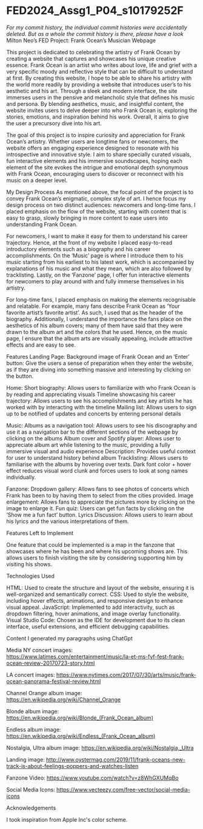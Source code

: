 # FED2024_Assg1_P04_s10179252F
*For my commit history, the individual commit histories were accidentally deleted. But as a whole the commit history is there, please have a look*
Milton Neo’s FED Project: Frank Ocean’s Musician Webpage

This project is dedicated to celebrating the artistry of Frank Ocean by creating a website that captures and showcases his unique creative essence. Frank Ocean is an artist who writes about love, life and grief with a very specific moody and reflective style that can be difficult to understand at first. By creating this website, I hope to be able to share his artistry with the world more readily by providing a website that introduces user’s to his aesthetic and his art. Through a sleek and modern interface, the site immerses users in the pensive and melancholic style that defines his music and persona. By blending aesthetics, music, and insightful content, the website invites users to delve deeper into who Frank Ocean is, exploring the stories, emotions, and inspiration behind his work. Overall, it aims to give the user a precursory dive into his art. 

The goal of this project is to inspire curiosity and appreciation for Frank Ocean’s artistry. Whether users are longtime fans or newcomers, the website offers an engaging experience designed to resonate with his introspective and innovative style. I aim to share specially curated visuals, fun interactive elements and his immersive soundscapes, hoping each element of the site evokes the intrigue and emotional depth synonymous with Frank Ocean, encouraging users to discover or reconnect with his music on a deeper level. 


My Design Process
As mentioned above, the focal point of the project is to convey Frank Ocean’s enigmatic, complex style of art. I hence focus my design process on two distinct audiences: newcomers and long-time fans. I placed emphasis on the flow of the website, starting with content that is easy to grasp, slowly bringing in more content to ease users into understanding Frank Ocean. 

For newcomers, I want to make it easy for them to understand his career trajectory. Hence, at the front of my website I placed easy-to-read introductory elements such as a biography and his career accomplishments. On the ‘Music’ page is where I introduce them to his music starting from his earliest to his latest work, which is accompanied by explanations of his music and what they mean, which are also followed by tracklisting. Lastly, on the ‘Fanzone’ page, I offer fun interactive elements for newcomers to play around with and fully immerse themselves in his artistry. 

For long-time fans, I placed emphasis on making the elements recognisable and relatable. For example, many fans describe Frank Ocean as ‘Your favorite artist’s favorite artist’. As such, I used that as the header of the biography. Additionally, I understand the importance the fans place on the aesthetics of his album covers; many of them have said that they were drawn to the album art and the colors that he used. Hence, on the music page, I ensure that the album arts are visually appealing, include attractive effects and are easy to see. 





Features
Landing Page: 
Background image of Frank Ocean and an ‘Enter’ button: Give the users a sense of preparation when they enter the website, as if they are diving into something massive and interesting by clicking on the button. 

Home: 
Short biography: Allows users to familiarize with who Frank Ocean is by reading and appreciating visuals
Timeline showcasing his career trajectory: Allows users to see his accomplishments and key artists he has worked with by interacting with the timeline
Mailing list: Allows users to sign up to be notified of updates and concerts by entering personal details

Music: 
Albums as a navigation tool: Allows users to see his discography and use it as a navigation bar to the different sections of the webpage by clicking on the albums
Album cover and Spotify player: Allows user to appreciate album art while listening to the music, providing a fully immersive visual and audio experience
Description: Provides useful context for user to understand history behind album
Tracklisting: Allows users to familiarise with the albums by hovering over texts. Dark font color + hover effect reduces visual word clunk and forces users to look at song names individually. 

Fanzone: 
Dropdown gallery: Allows fans to see photos of concerts which Frank has been to by having them to select from the cities provided.
Image enlargement: Allows fans to appreciate the pictures more by clicking on the image to enlarge it. 
Fun quiz: Users can get fun facts by clicking on the ‘Show me a fun fact’ button. 
Lyrics Discussion: Allows users to learn about his lyrics and the various interpretations of them. 
 


Features Left to Implement

One feature that could be implemented is a map in the fanzone that showcases where he has been and where his upcoming shows are. This allows users to finish visiting the site by considering supporting him by visiting his shows. 






Technologies Used

HTML: Used to create the structure and layout of the website, ensuring it is well-organized and semantically correct.
CSS: Used to style the website, including hover effects, animations, and responsive design to enhance visual appeal.
JavaScript: Implemented to add interactivity, such as dropdown filtering, hover animations, and image overlay functionality.
Visual Studio Code: Chosen as the IDE for development due to its clean interface, useful extensions, and efficient debugging capabilities.




Content
I generated my paragraphs using ChatGpt


Media
NY concert images: https://www.latimes.com/entertainment/music/la-et-ms-fyf-fest-frank-ocean-review-20170723-story.html

LA concert images:
https://www.nytimes.com/2017/07/30/arts/music/frank-ocean-panorama-festival-review.html

Channel Orange album image: https://en.wikipedia.org/wiki/Channel_Orange

Blonde album image: https://en.wikipedia.org/wiki/Blonde_(Frank_Ocean_album)

Endless album image: https://en.wikipedia.org/wiki/Endless_(Frank_Ocean_album)

Nostalgia, Ultra album image: https://en.wikipedia.org/wiki/Nostalgia,_Ultra

Landing image: http://www.oystermag.com/2019/11/frank-oceans-new-track-is-about-feelings-poppers-and-watches-listen

Fanzone Video: https://www.youtube.com/watch?v=z8WhGXUMqBo

Social Media Icons: https://www.vecteezy.com/free-vector/social-media-icons



Acknowledgements

I took inspiration from Apple Inc's color scheme. 



